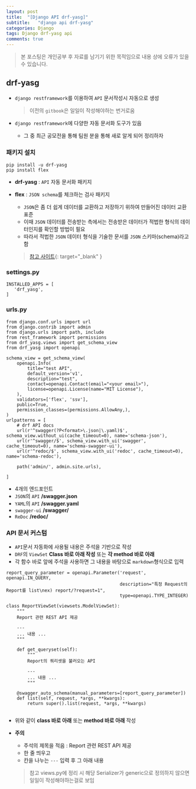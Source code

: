 ```yaml
---
layout: post
title:  "[Django API drf-yasg]"
subtitle:   "django api drf-yasg"
categories: Django
tags: Django drf-yasg api
comments: true
---
```

> 본 포스팅은 개인공부 후 자료를 남기기 위한 목적임으로 내용 상에 오류가 있을 수 있습니다.


## drf-yasg

- `django restframework`를 이용하여 `API` 문서작성시 자동으로 생성

	> 이전의 `gitbook`은 일일이 작성해야하는 번거로움

- `django restframework`에 다양한 자동 문서화 도구가 있음
	- 그 중 최근 공모전을 통해 팀원 분을 통해 새로 알게 되어 정리하자

### 패키지 설치

```
pip install -u drf-yasg
pip install flex
```
- **drf-yasg** : `API` 자동 문서화 패키지
- **flex** :  `JSON schema`를 체크하는 검사 패키지
	- `JSON`은 좀 더 쉽게 데이터를 교환하고 저장하기 위하여 만들어진 데이터 교환 표준
	- 이때 `JSON` 데이터를 전송받는 측에서는 전송받은 데이터가 적법한 형식의 데이터인지를 확인할 방법이 필요
	- 따라서 적법한 `JSON` 데이터 형식을 기술한 문서를 `JSON` 스키마(schema)라고 함

	> [참고 사이트](http://tcpschool.com/json/json_schema_schema){: target="_blank" }

### settings.py

```
INSTALLED_APPS = [
   'drf_yasg',
]
```

### urls.py
```
from django.conf.urls import url
from django.contrib import admin
from django.urls import path, include
from rest_framework import permissions
from drf_yasg.views import get_schema_view
from drf_yasg import openapi

schema_view = get_schema_view(
    openapi.Info(
        title="test API",
        default_version='v1',
        description="test",
        contact=openapi.Contact(email="<your email>"),
        license=openapi.License(name="MIT License"),
    ),
    validators=['flex', 'ssv'],
    public=True,
    permission_classes=(permissions.AllowAny,),
)
urlpatterns = [
	# drf API docs
    url(r'^swagger(?P<format>\.json|\.yaml)$', schema_view.without_ui(cache_timeout=0), name='schema-json'),
    url(r'^swagger/$', schema_view.with_ui('swagger', cache_timeout=0), name='schema-swagger-ui'),
    url(r'^redoc/$', schema_view.with_ui('redoc', cache_timeout=0), name='schema-redoc'),

    path('admin/', admin.site.urls),

]
```
- 4개의 엔드포인트
 - `JSON`의 `API` **/swagger.json**
 - `YAML`의 `API` **/swagger.yaml**
 - `swagger-ui` **/swagger/**
 - `ReDoc` **/redoc/**

### API 문서 커스텀
- `API`문서 자동화에 사용될 내용은 주석을 기반으로 작성
- `DRF`의 `ViewSet` **Class 바로 아래 작성** 또는 **각 method 바로 아래**
- 각 함수 바로 앞에 주석을 사용하면 그 내용을 바탕으로 `markdown`형식으로 입력

```
report_query_parameter = openapi.Parameter('request', openapi.IN_QUERY,
                                           description="특정 Request의 Report를 list\nex) report/?request=1",
                                           type=openapi.TYPE_INTEGER)

class ReportViewSet(viewsets.ModelViewSet):
    """
    Report 관련 REST API 제공

    ---
    ... 내용 ...
    """

    def get_queryset(self):
		"""
		Report의 쿼리셋을 불러오는 API

		---
		... 내용 ...
		"""

    @swagger_auto_schema(manual_parameters=[report_query_parameter])
    def list(self, request, *args, **kwargs):
        return super().list(request, *args, **kwargs)


```
 - 위와 같이 **class 바로 아래** 또는 **method 바로 아래** 작성
 - **주의**
 	- 주석의 제목을 적음 : Report 관련 REST API 제공
 	- 한 줄 띄우고
 	- 칸을 나누는 `---` 입력 후 그 아래 내용

	> 참고 views.py에 정리 시 해당 Serializer가 generic으로 정의하지 않으면 일일이 작성해야하는걸로 보임
